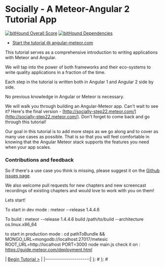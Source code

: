 [{]: <region> (header)
# Socially - A Meteor-Angular 2 Tutorial App
[}]: #
[{]: <region> (body)
[![bitHound Overall Score](https://www.bithound.io/github/Urigo/meteor-angular2.0-socially/badges/score.svg)](https://www.bithound.io/github/Urigo/meteor-angular2.0-socially) [![bitHound Dependencies](https://www.bithound.io/github/Urigo/meteor-angular2.0-socially/badges/dependencies.svg)](https://www.bithound.io/github/Urigo/meteor-angular2.0-socially/master/dependencies/npm)

- [Start the tutorial @ angular-meteor.com](https://www.angular-meteor.com/tutorials/socially/angular2/bootstrapping)

This tutorial serves as a comprehensive introduction to writing applications with Meteor and Angular.

We will tap into the power of both frameworks and their eco-systems to write quality applications in a fraction of the time.

Each step in the tutorial is written both in Angular 1 and Angular 2 side by side.

No previous knowledge in Angular or Meteor is necessary.

We will walk you through building an Angular-Meteor app. Can't wait to see it? Here's the final version - [http://socially-step22.meteor.com/](http://socially-step22.meteor.com/). Don't forget to come back and go through this tutorial!

Our goal in this tutorial is to add more steps as we go along and to cover as many use cases as possible.
That is so that you will feel comfortable in knowing that the Angular Meteor stack supports the features you need when your app scales.

### Contributions and feedback

So if there's a use case you think is missing, please suggest it on the [Github issues page](https://github.com/Urigo/angular-meteor/issues).

We also welcome pull requests for new chapters and new screencast recordings of existing chapters and would love to work with you on them!

Lets start!

To start in dev mode : meteor --release 1.4.4.6

To build : meteor --release 1.4.4.6 build /path/to/build --architecture os.linux.x86_64

to start in production mode :
cd pathToBundle && MONGO_URL=mongodb://localhost:27017/metesic ROOT_URL=http://localhost  PORT=3000 node main.js
check it on : https://guide.meteor.com/deployment.html

[}]: #
[{]: <region> (footer)
[{]: <helper> (nav_step)
| [Begin Tutorial >](manuals/views/step1.md) |
|----------------------:|
[}]: #
[}]: #
